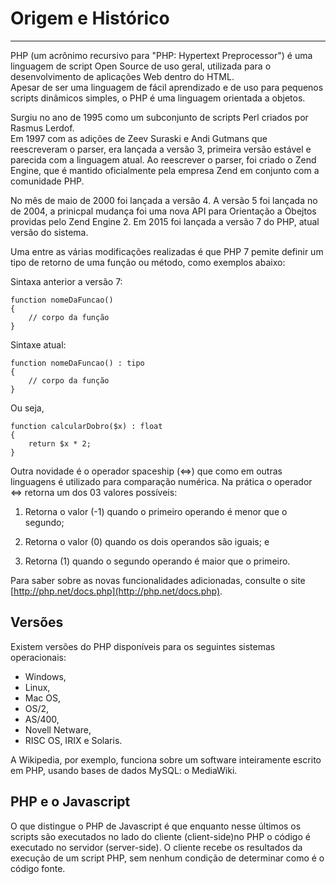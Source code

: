 # Origem e Histórico

---

PHP \(um acrônimo recursivo para "PHP: Hypertext Preprocessor"\) é uma linguagem de script Open Source de uso geral, utilizada para o desenvolvimento de aplicações Web dentro do HTML.  
Apesar de ser uma linguagem de fácil aprendizado e de uso para pequenos scripts dinâmicos simples, o PHP é uma linguagem orientada a objetos.

Surgiu no ano de 1995 como um subconjunto de scripts Perl criados por Rasmus Lerdof.  
Em 1997 com as adições de Zeev Suraski e Andi Gutmans que reescreveram o parser, era lançada a versão 3, primeira versão estável e parecida com a linguagem atual. Ao reescrever o parser, foi criado o Zend Engine, que é mantido oficialmente pela empresa Zend em conjunto com a comunidade PHP.

No mês de maio de 2000 foi lançada a versão 4. A versão 5 foi lançada no de 2004, a prinicpal mudança foi uma nova API para Orientação a Obejtos providas pelo Zend Engine 2. Em 2015 foi lançada a versão 7 do PHP, atual versão do sistema.

Uma entre as várias modificações realizadas é que PHP 7 pemite definir um tipo de retorno de uma função ou método, como exemplos abaixo:

Sintaxa anterior a versão 7:

```
function nomeDaFuncao()
{
    // corpo da função
}
```

Sintaxe atual:

```
function nomeDaFuncao() : tipo
{
    // corpo da função
}
```

Ou seja,

```
function calcularDobro($x) : float
{
    return $x * 2;
}
```

Outra novidade é o operador spaceship \(&lt;=&gt;\) que como em outras linguagens é utilizado para comparação numérica. Na prática o operador &lt;=&gt; retorna um dos 03 valores possíveis:

1. Retorna o valor \(-1\) quando o primeiro operando é menor que o segundo;

2. Retorna o valor \(0\) quando os dois operandos são iguais; e

3. Retorna \(1\) quando o segundo operando é maior que o primeiro.

Para saber sobre as novas funcionalidades adicionadas, consulte o site [http://php.net/docs.php](http://php.net/docs.php).

## Versões

Existem versões do PHP disponíveis para os seguintes sistemas operacionais: 

* Windows, 
* Linux, 
* Mac OS, 
* OS/2, 
* AS/400, 
* Novell Netware, 
* RISC OS, IRIX e Solaris. 

A Wikipedia, por exemplo, funciona sobre um software inteiramente escrito em PHP, usando bases de dados MySQL: o MediaWiki.

## PHP e o Javascript

O que distingue o PHP de Javascript é que enquanto nesse últimos os scripts são executados no lado do cliente \(client-side\)no PHP o código é executado no servidor \(server-side\). O cliente recebe os resultados da execução de um script PHP, sem nenhum condição de determinar como é o código fonte. 











